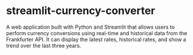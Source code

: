 # streamlit-currency-converter
A web application built with Python and Streamlit that allows users to perform currency conversions using real-time and historical data from the Frankfurter API. It can display the latest rates, historical rates, and show a trend over the last three years.
